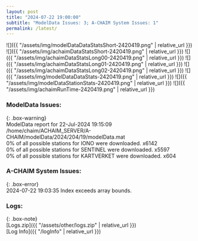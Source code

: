 ```yaml
---
layout: post
title: "2024-07-22 19:00:00"
subtitle: "ModelData Issues: 3; A-CHAIM System Issues: 1"
permalink: /latest/
---
```


![]({{ "/assets/img/modelDataDataStatsShort-2420419.png" | relative_url }})
![]({{ "/assets/img/achaimDataStatsShort-2420419.png" | relative_url }})
![]({{ "/assets/img/achaimDataStatsLong00-2420419.png" | relative_url }})
![]({{ "/assets/img/achaimDataStatsLong01-2420419.png" | relative_url }})
![]({{ "/assets/img/achaimDataStatsLong02-2420419.png" | relative_url }})
![]({{ "/assets/img/modelDataDataStats-2420419.png" | relative_url }})
![]({{ "/assets/img/modelDataStationStats-2420419.png" | relative_url }})
![]({{ "/assets/img/achaimRunTime-2420419.png" | relative_url }})


### ModelData Issues:  
  
{: .box-warning}  
 ModelData report for 22-Jul-2024 19:15:09   
 /home/chaim/ACHAIM_SERVER/A-CHAIM/modelData/2024/204/19/modelData.mat   
 0% of all possible stations for IONO were downloaded. x6142   
 0% of all possible stations for SENTINEL were downloaded. x5597   
 0% of all possible stations for KARTVERKET were downloaded. x604   
  
### A-CHAIM System Issues:  
  
{: .box-error}  
2024-07-22 19:03:35 Index exceeds array bounds.  

### Logs:  
  
{: .box-note}  
[Logs.zip]({{ "/assets/other/logs.zip" | relative_url }})  
[Log Info]({{ "/logInfo" | relative_url }})  
